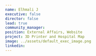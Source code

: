 ```yaml
---
name: Elhmali J
executive: false
director: false
lead: true
community_manager:   
position: External Affairs, Website
project: 3D Printer and Hospital Map
image: ../assets/default_exec_image.png
linkedin: 
---
```

